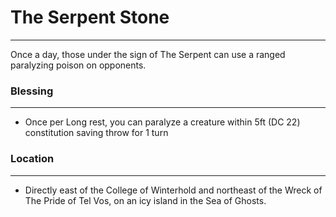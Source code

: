 # The Serpent Stone

---

Once a day, those under the sign of The Serpent can use a ranged paralyzing poison on opponents.

### Blessing
---
- Once per Long rest, you can paralyze a creature within 5ft (DC 22) constitution saving throw for 1 turn

### Location
---
- Directly east of the College of Winterhold and northeast of the Wreck of The Pride of Tel Vos, on an icy island in the Sea of Ghosts.
